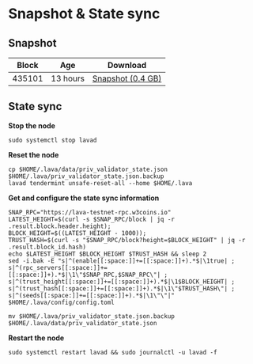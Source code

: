 # Snapshot & State sync

## Snapshot

| Block  | Age     | Download                                                                                                                   |
| ------ | ------- | -------------------------------------------------------------------------------------------------------------------------- |
|   435101   |  13 hours | [Snapshot (0.4 GB)](https://s3.eu-central-1.amazonaws.com/w3coins.io/snapshots/lava-testnet/lava_snapsot_latest.tar.lz4)  |

## State sync

**Stop the node**

```
sudo systemctl stop lavad
```

**Reset the node**

```
cp $HOME/.lava/data/priv_validator_state.json $HOME/.lava/priv_validator_state.json.backup
lavad tendermint unsafe-reset-all --home $HOME/.lava
```

**Get and configure the state sync information**

```
SNAP_RPC="https://lava-testnet-rpc.w3coins.io"
LATEST_HEIGHT=$(curl -s $SNAP_RPC/block | jq -r .result.block.header.height);
BLOCK_HEIGHT=$((LATEST_HEIGHT - 1000));
TRUST_HASH=$(curl -s "$SNAP_RPC/block?height=$BLOCK_HEIGHT" | jq -r .result.block_id.hash) 
echo $LATEST_HEIGHT $BLOCK_HEIGHT $TRUST_HASH && sleep 2
sed -i.bak -E "s|^(enable[[:space:]]+=[[:space:]]+).*$|\1true| ;
s|^(rpc_servers[[:space:]]+=[[:space:]]+).*$|\1\"$SNAP_RPC,$SNAP_RPC\"| ;
s|^(trust_height[[:space:]]+=[[:space:]]+).*$|\1$BLOCK_HEIGHT| ;
s|^(trust_hash[[:space:]]+=[[:space:]]+).*$|\1\"$TRUST_HASH\"| ;
s|^(seeds[[:space:]]+=[[:space:]]+).*$|\1\"\"|" $HOME/.lava/config/config.toml
```

```
mv $HOME/.lava/priv_validator_state.json.backup $HOME/.lava/data/priv_validator_state.json
```

**Restart the node**

```
sudo systemctl restart lavad && sudo journalctl -u lavad -f
```
